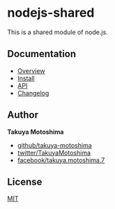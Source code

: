 # nodejs-shared
This is a shared module of node.js.

## Documentation
* [Overview](https://takuya-motoshima.github.io/nodejs-shared/#overview)
* [Install](https://takuya-motoshima.github.io/nodejs-shared/#install)
* [API](https://takuya-motoshima.github.io/nodejs-shared/#classSummary)
* [Changelog](https://takuya-motoshima.github.io/nodejs-shared/#changelog)

## Author
**Takuya Motoshima**

* [github/takuya-motoshima](https://github.com/takuya-motoshima)
* [twitter/TakuyaMotoshima](https://twitter.com/TakuyaMotoshima)
* [facebook/takuya.motoshima.7](https://www.facebook.com/takuya.motoshima.7)

## License
[MIT](LICENSE)